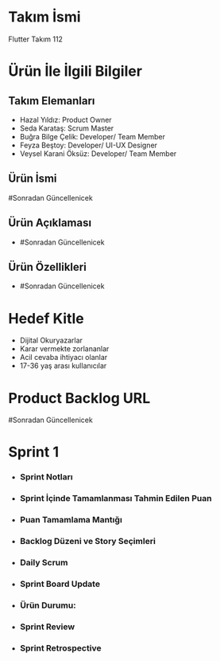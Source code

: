 # Takım İsmi
Flutter Takım 112
# Ürün İle İlgili Bilgiler
## Takım Elemanları
- Hazal Yıldız: Product Owner
- Seda Karataş: Scrum Master
- Buğra Bilge Çelik: Developer/ Team Member
- Feyza Beştoy: Developer/ UI-UX Designer
- Veysel Karani Öksüz: Developer/ Team Member
## Ürün İsmi
#Sonradan Güncellenicek
## Ürün Açıklaması
- #Sonradan Güncellenicek
## Ürün Özellikleri
- #Sonradan Güncellenicek
# Hedef Kitle
- Dijital Okuryazarlar
- Karar vermekte zorlananlar
- Acil cevaba ihtiyacı olanlar
- 17-36 yaş arası kullanıcılar
# Product Backlog URL
#Sonradan Güncellenicek
# Sprint 1
- ### Sprint Notları
- ### Sprint İçinde Tamamlanması Tahmin Edilen Puan
- ### Puan Tamamlama Mantığı
- ### Backlog Düzeni ve Story Seçimleri
- ### Daily Scrum
- ### Sprint Board Update
- ### Ürün Durumu:
- ### Sprint Review
- ### Sprint Retrospective


